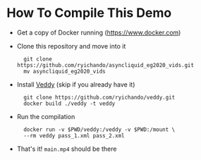 # How To Compile This Demo

- Get a copy of Docker running (https://www.docker.com)

- Clone this repository and move into it

        git clone https://github.com/ryichando/asyncliquid_eg2020_vids.git
        mv asyncliquid_eg2020_vids

- Install [Veddy](https://github.com/ryichando/veddy) (skip if you already have it)

        git clone https://github.com/ryichando/veddy.git
        docker build ./veddy -t veddy

- Run the compilation

        docker run -v $PWD/veddy:/veddy -v $PWD:/mount \
        --rm veddy pass_1.xml pass_2.xml

- That's it! `main.mp4` should be there
